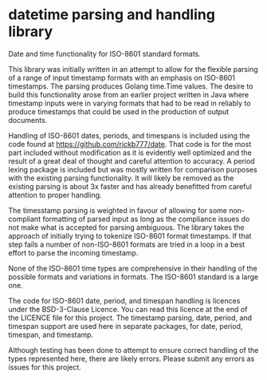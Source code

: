 # datetime parsing and handling library

Date and time functionality for ISO-8601 standard formats.

This library was initially written in an attempt to allow for the flexible
parsing of a range of input timestamp formats with an emphasis on ISO-8601
timestamps. The parsing produces Golang time.Time values. The desire to build
this functionality arose from an earlier project written in Java where timestamp
inputs were in varying formats that had to be read in reliably to produce
timestamps that could be used in the production of output documents.

Handling of ISO-8601 dates, periods, and timespans is included using the code
found at https://github.com/rickb777/date. That code is for the most part
included without modification as it is evidently well optimized and the result
of a great deal of thought and careful attention to accuracy. A period lexing
package is included but was mostly written for comparison purposes with the
existing parsing functionality. It will likely be removed as the existing
parsing is about 3x faster and has already benefitted from careful attention to
proper handling.

The timesstamp parsing is weighted in favour of allowing for some non-compliant
formatting of parsed input as long as the compliance issues do not make what is
accepted for parsing ambiguous. The library takes the approach of initially
trying to tokenize ISO-8601 format timestamps. If that step fails a number of
non-ISO-8601 formats are tried in a loop in a best effort to parse the incoming
timestamp.

None of the ISO-8601 time types are comprehensive in their handling of the
possible formats and variations in formats. The ISO-8601 standard is a large one.

The code for ISO-8601 date, period, and timespan handling is licences under the
BSD-3-Clause Licence. You can read this licence at the end of the LICENCE file
for this project. The timestamp parsing, date, period, and timespan support are
used here in separate packages, for date, period, timespan, and timestamp.

Although testing has been done to attempt to ensure correct handling of the
types represented here, there are likely errors. Please submit any errors as
issues for this project.
